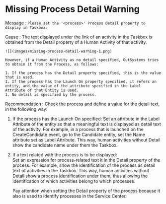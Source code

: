 # Missing Process Detail Warning

Message : `Please set the '<process>' Process Detail property to display in Taskbox.`

Cause : The text displayed under the link of an activity in the Taskbox is obtained from the Detail property of a Human Activity of that activity.

```text
![](images/missing-process-detail-warning-1.png)

However, if a Human Activity as no detail specified, OutSystems tries to obtain it from the Process, as follows:

1. If the process has the Detail property specified, this is the value that is used.
1. If the process has the Launch On property specified, it refers an entity, and the value of the attribute specified in the Label Attribute of that Entity is used.
1. No detail is specified by the process.
```

Recommendation : Check the process and define a value for the detail text, in the following way:

1. If the process has the Launch On specified: Set an attribute in the Label Attribute of the entity so that a meaningful text is displayed as detail text of the activity. For example, in a process that is launched on the CreateCandidate event, go to the Candidate entity, set the Name attribute set as Label Attribute. This way, human activities without Detail show the candidate name under them the Taskbox.
2. If a text related with the process is to be displayed:  
   Set an expression for process-related text it in the Detail property of the process. For example, show the identification of the process as detail text of activities in the Taskbox. This way, human activities without Detail show a process identification under them, thus allowing the identification of which activities belong to which processes.

   Pay attention when setting the Detail property of the process because it also is used to identify processes in the Service Center.

